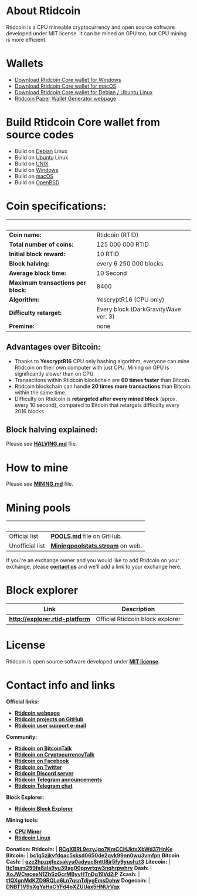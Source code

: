# About Rtidcoin
Rtidcoin is a CPU mineable cryptocurrency and open source software developed under MIT license. It can be mined on GPU too, but CPU mining is more efficient.

# Wallets
- [Download Rtidcoin Core wallet for Windows](https://github.com/Rtid-Platform/Rtid-Platform/releases/)
- [Download Rtidcoin Core wallet for macOS](https://github.com/Rtid-Platform/Rtid-Platform/releases/)
- [Download Rtidcoin Core wallet for Debian / Ubuntu Linux](https://github.com/Rtid-Platform/Rtid-Platform/releases/)
- [Rtidcoin Paper Wallet Generator webpage](https://paper.rtid-platform.web.id)

# Build Rtidcoin Core wallet from source codes

- Build on [Debian](./doc/build-debian.md) Linux
- Build on [Ubuntu](./doc/build-ubuntu.md) Linux
- Build on [UNIX](./doc/build-unix.md)
- Build on [Windows](./doc/build-windows.md)
- Build on [macOS](./doc/build-osx.md)
- Build on [OpenBSD](./doc/build-openbsd.md)

# Coin specifications:
&nbsp; | &nbsp;
------ | ------
**Coin name:** | Rtidcoin (RTID)
**Total number of coins:** | 125 000 000 RTID
**Initial block reward:** | 10 RTID
**Block halving:** | every 6 250 000 blocks
**Average block time:** | 10 Second
**Maximum transactions per block**: | 8400
**Algorithm:** | YescryptR16 (CPU only)
**Difficulty retarget:** | Every block (DarkGravityWave ver. 3)
**Premine:** | none

## Advantages over Bitcoin:

- Thanks to **YescryptR16** CPU only hashing algorithm, everyone can mine Rtidcoin on their own computer with just CPU. Mining on GPU is significantly slower than on CPU.
- Transactions within Rtidcoin blockchain are **60 times faster** than Bitcoin.
- Rtidcoin blockchain can handle **20 times more transactions** than Bitcoin within the same time.
- Difficulty on Rtidcoin is **retargeted after every mined block** (aprox. every 10 second), compared to Bitcoin that retargets difficulty every 2016 blocks

## Block halving explained:

Please see [**HALVING.md**](./HALVING.md) file.

# How to mine

Please see [**MINING.md**](./MINING.md) file.

# Mining pools
&nbsp; | &nbsp;
------ | ------
Official list | [**POOLS.md**](./POOLS.md) file on GitHub.
Unofficial list | [**Miningpoolstats.stream**](https://miningpoolstats.stream/rtidcoin) on web.


If you're an exchange owner and you would like to add Rtidcoin on your exchange, please [**contact us**](./README.md#contact-info-and-links) and we'll add a link to your exchange here.


# Block explorer

Link | Description
---- | -----------
**http://explorer.rtid-platform** | Official Rtidcoin block explorer

# License

Rtidcoin is open source software developed under [**MIT license**](./LICENSE).

# Contact info and links

**Official links:**
- [**Rtidcoin webpage**](https://rtid-platform.web.id)
- [**Rtidcoin projects on GitHub**](https://github.com/Rtid-Platform)
- [**Rtidcoin user support e-mail**](mailto:admin@rtid-platform.web.id)

**Community:**
- [**Rtidcoin on BitcoinTalk**](https://bitcointalk.org/index.php?topic=5247613)
- [**Rtidcoin on CryptocurrencyTalk**](https://cryptocurrencytalk.com/topic/98937-anneli-rtidcoin-cpu-mining-only-exchange-available/)
- [**Rtidcoin on Facebook**](https://web.facebook.com/groups/873317029801122/)
- [**Rtidcoin on Twitter**](https://twitter.com/RTID_Platfrom)
- [**Rtidcoin Discord server**](https://discord.gg/uxB9ugu)
- [**Rtidcoin Telegram announcements**](https://t.me/RTID_Platform)
- [**Rtidcoin Telegram chat**](https://t.me/rtidcoin)

**Block Explorer:**
- [**Rtidcoin Block Explorer**](http://explorer.rtid-platform.web.id)

**Mining tools:**
- [**CPU Miner**](https://github.com/JayDDee/cpuminer-opt)
- [**Rtidcoin Linux**](https://github.com/Rtid-Platform/Linux)


**Donation:**
**Rtidcoin:** | [**RCgXBRL9ezyJgo7KmCCHJktsXbWd37HnKe**](http://explorer.rtid-platform.web.id/address/RCgXBRL9ezyJgo7KmCCHJktsXbWd37HnKe)
**Bitcoin:** | [**bc1q5zjkvfdqac5sksd0650de2qvk99nn0wu3vmfpn**](https://blockchain.info/address/bc1q5zjkvfdqac5sksd0650de2qvk99nn0wu3vmfpn)
**Bitcoin Cash:** | [**qzc2hpzpjfezsakyu0adyuc8nttl8jr5fy9yushzt3**](https://blockchair.com/search?q=qzc2hpzpjfezsakyu0adyuc8nttl8jr5fy9yushzt3)
**Litecoin:** | [**ltc1qurs259fa8ala9yu39ag00ppvrtgw3nqhrpwhrv**](https://ltc-bitcore1.trezor.io/address/ltc1qurs259fa8ala9yu39ag00ppvrtgw3nqhrpwhrv)
**Dash:** | [**XoJWCwceeN1ZhSzGcrMByvHTnDg19Vd2jP**](https://explorer.dash.org/address/XoJWCwceeN1ZhSzGcrMByvHTnDg19Vd2jP)
**Zcash:** | [**t1QXgnMdKZD9RQLq6Ln7qsnTdjygEmsDohw**](https://explorer.zcha.in/accounts/t1QXgnMdKZD9RQLq6Ln7qsnTdjygEmsDohw)
**Dogecoin:** | [**DNBT1V9sXgYaHaCYFd4oXZUUax5HNUrVqx**](https://dogechain.info/address/DNBT1V9sXgYaHaCYFd4oXZUUax5HNUrVqx)
